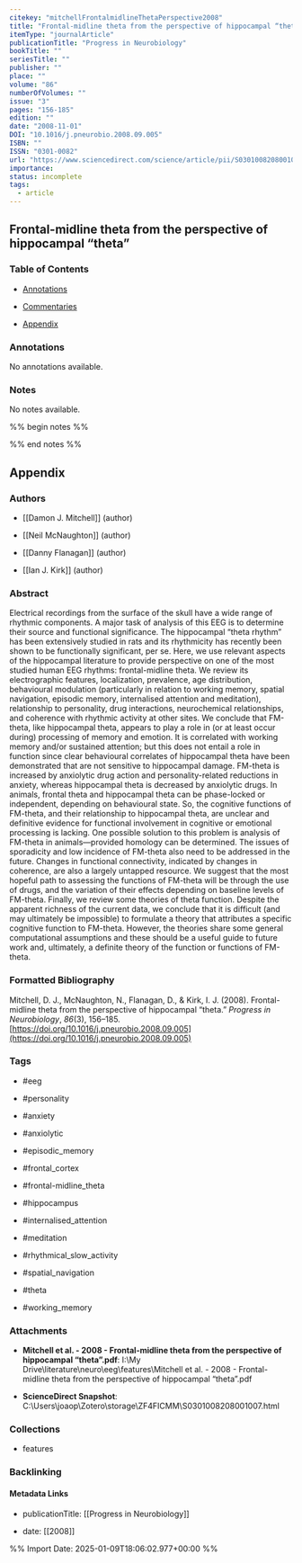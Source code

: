 ```yaml
---
citekey: "mitchellFrontalmidlineThetaPerspective2008"
title: "Frontal-midline theta from the perspective of hippocampal “theta”"
itemType: "journalArticle"
publicationTitle: "Progress in Neurobiology"
bookTitle: ""
seriesTitle: ""
publisher: ""
place: ""
volume: "86"
numberOfVolumes: ""
issue: "3"
pages: "156-185"
edition: ""
date: "2008-11-01"
DOI: "10.1016/j.pneurobio.2008.09.005"
ISBN: ""
ISSN: "0301-0082"
url: "https://www.sciencedirect.com/science/article/pii/S0301008208001007"
importance: 
status: incomplete
tags:
  - article
---
```


## Frontal-midline theta from the perspective of hippocampal “theta”

### Table of Contents

- [Annotations](#annotations)

+ [Commentaries](#commentaries)

- [Appendix](#appendix)

### Annotations


No annotations available.


### Notes


No notes available.


%% begin notes %%

<!-- Write your personal notes here -->

%% end notes %%

## Appendix

### Authors


- [[Damon J. Mitchell]] (author)

- [[Neil McNaughton]] (author)

- [[Danny Flanagan]] (author)

- [[Ian J. Kirk]] (author)



### Abstract

Electrical recordings from the surface of the skull have a wide range of rhythmic components. A major task of analysis of this EEG is to determine their source and functional significance. The hippocampal “theta rhythm” has been extensively studied in rats and its rhythmicity has recently been shown to be functionally significant, per se. Here, we use relevant aspects of the hippocampal literature to provide perspective on one of the most studied human EEG rhythms: frontal-midline theta. We review its electrographic features, localization, prevalence, age distribution, behavioural modulation (particularly in relation to working memory, spatial navigation, episodic memory, internalised attention and meditation), relationship to personality, drug interactions, neurochemical relationships, and coherence with rhythmic activity at other sites. We conclude that FM-theta, like hippocampal theta, appears to play a role in (or at least occur during) processing of memory and emotion. It is correlated with working memory and/or sustained attention; but this does not entail a role in function since clear behavioural correlates of hippocampal theta have been demonstrated that are not sensitive to hippocampal damage. FM-theta is increased by anxiolytic drug action and personality-related reductions in anxiety, whereas hippocampal theta is decreased by anxiolytic drugs. In animals, frontal theta and hippocampal theta can be phase-locked or independent, depending on behavioural state. So, the cognitive functions of FM-theta, and their relationship to hippocampal theta, are unclear and definitive evidence for functional involvement in cognitive or emotional processing is lacking. One possible solution to this problem is analysis of FM-theta in animals—provided homology can be determined. The issues of sporadicity and low incidence of FM-theta also need to be addressed in the future. Changes in functional connectivity, indicated by changes in coherence, are also a largely untapped resource. We suggest that the most hopeful path to assessing the functions of FM-theta will be through the use of drugs, and the variation of their effects depending on baseline levels of FM-theta. Finally, we review some theories of theta function. Despite the apparent richness of the current data, we conclude that it is difficult (and may ultimately be impossible) to formulate a theory that attributes a specific cognitive function to FM-theta. However, the theories share some general computational assumptions and these should be a useful guide to future work and, ultimately, a definite theory of the function or functions of FM-theta.


### Formatted Bibliography

Mitchell, D. J., McNaughton, N., Flanagan, D., & Kirk, I. J. (2008). Frontal-midline theta from the perspective of hippocampal “theta.” _Progress in Neurobiology_, _86_(3), 156–185. [https://doi.org/10.1016/j.pneurobio.2008.09.005](https://doi.org/10.1016/j.pneurobio.2008.09.005)


### Tags


- #eeg

- #personality

- #anxiety

- #anxiolytic

- #episodic_memory

- #frontal_cortex

- #frontal-midline_theta

- #hippocampus

- #internalised_attention

- #meditation

- #rhythmical_slow_activity

- #spatial_navigation

- #theta

- #working_memory




### Attachments


- **Mitchell et al. - 2008 - Frontal-midline theta from the perspective of hippocampal “theta”.pdf**: I:\My Drive\literature\neuro\eeg\features\Mitchell et al. - 2008 - Frontal-midline theta from the perspective of hippocampal “theta”.pdf

- **ScienceDirect Snapshot**: C:\Users\joaop\Zotero\storage\ZF4FICMM\S0301008208001007.html




### Collections


- features





### Backlinking


#### Metadata Links


- publicationTitle: [[Progress in Neurobiology]]




- date: [[2008]]





<!-- Any additional notes or comments -->


%% Import Date: 2025-01-09T18:06:02.977+00:00 %%
